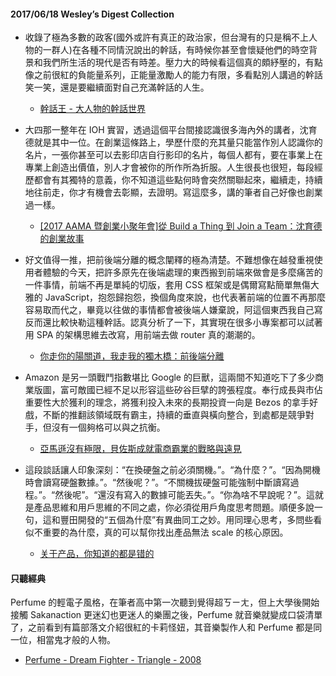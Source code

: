 #### 2017/06/18 Wesley’s Digest Collection

- 收錄了極為多數的政客(國外或許有真正的政治家，但台灣有的只是稱不上人物的一群人)在各種不同情況說出的幹話，有時候你甚至會懷疑他們的時空背景和我們所生活的現代是否有時差。壓力大的時候看這個真的頗紓壓的，有點像之前很紅的負能量系列，正能量激勵人的能力有限，多看點別人講過的幹話笑一笑，還是要繼續面對自己充滿幹話的人生。
  - [幹話王 - 大人物的幹話世界](https://ganhuaking.com/)
  
- 大四那一整年在 IOH 實習，透過這個平台間接認識很多海內外的講者，沈育德就是其中一位。在創業這條路上，學歷什麼的充其量只能當作別人認識你的名片，一張你甚至可以去影印店自行影印的名片，每個人都有，要在事業上在專業上創造出價值，別人才會被你的所作所為折服。人生很長也很短，每段經歷都會有其獨特的意義，你不知道這些點何時會突然關聯起來，繼續走，持續地往前走，你才有機會去彰顯，去證明。寫這麼多，講的筆者自己好像也創業過一樣。
  - [[2017 AAMA 暨創業小聚年會]從 Build a Thing 到 Join a Team：沈育德的創業故事](https://meet.bnext.com.tw/articles/view/40918)
  
- 好文值得一推，把前後端分離的概念闡釋的極為清楚。不難想像在越發重視使用者體驗的今天，把許多原先在後端處理的東西搬到前端來做會是多麼痛苦的一件事情，前端不再是單純的切版，套用 CSS 框架或是偶爾寫點簡單無傷大雅的 JavaScript，抱怨歸抱怨，換個角度來說，也代表著前端的位置不再那麼容易取而代之，畢竟以往做的事情都會被後端人嫌棄說，阿這個東西我自己寫反而還比較快勒這種幹話。認真分析了一下，其實現在很多小專案都可以試著用 SPA 的架構思維去改寫，用前端去做 router 真的潮潮的。
  - [你走你的陽關道，我走我的獨木橋：前後端分離](http://ithelp.ithome.com.tw/articles/10187675)
  
- Amazon 是另一頭戰鬥指數堪比 Google 的巨獸，這兩間不知道吃下了多少商業版圖，富可敵國已經不足以形容這些矽谷巨擘的誇張程度。奉行成長與市佔重要性大於獲利的理念，將獲利投入未來的長期投資一向是 Bezos 的拿手好戲，不斷的推翻該領域既有霸主，持續的垂直與橫向整合，到處都是競爭對手，但沒有一個夠格可以與之抗衡。
  - [亞馬遜沒有極限，貝佐斯成就電商霸業的戰略與遠見](http://ieobserve.com/2017/05/%E4%BA%9E%E9%A6%AC%E9%81%9C-amazon-bezos-ecommerce-strategy/)


- 這段談話讓人印象深刻：“在換硬盤之前必須關機。”。“為什麼？”。“因為開機時會讀寫硬盤數據。”。“然後呢？”。“不關機拔硬盤可能強制中斷讀寫過程。”。“然後呢”。“還沒有寫入的數據可能丟失。”。“你為啥不早說呢？”。這就是產品思維和用戶思維的不同之處，你必須從用戶角度思考問題。順便多說一句，這和豐田開發的“五個為什麼”有異曲同工之妙。用同理心思考，多問些看似不重要的為什麼，真的可以幫你找出產品無法 scale 的核心原因。
  - [关于产品，你知道的都是错的](http://numbbbbb.com/2016/08/02/20160802_%E5%85%B3%E4%BA%8E%E4%BA%A7%E5%93%81%EF%BC%8C%E4%BD%A0%E7%9F%A5%E9%81%93%E7%9A%84%E9%83%BD%E6%98%AF%E9%94%99%E7%9A%84/)





#### 只聽經典
Perfume 的輕電子風格，在筆者高中第一次聽到覺得超ㄎㄧㄤ，但上大學後開始接觸 Sakanaction 更迷幻也更迷人的樂團之後，Perfume 就音樂就變成口袋清單了，之前看到有篇部落文介紹很紅的卡莉怪妞，其音樂製作人和 Perfume 都是同一位，相當鬼才般的人物。
- [Perfume - Dream Fighter - Triangle - 2008](https://www.youtube.com/watch?v=rBX5YGPNDbs)